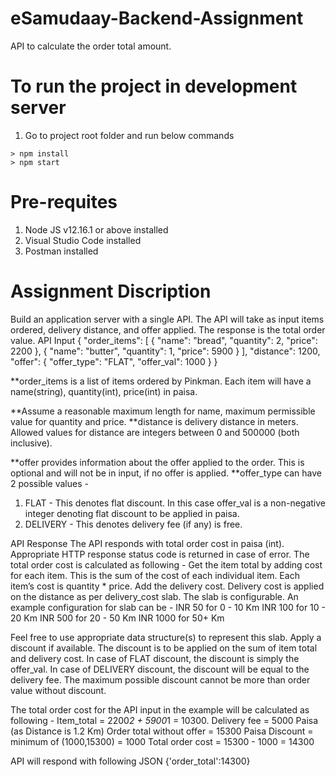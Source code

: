# eSamudaay-Backend-Assignment
API to calculate the order total amount.

# To run the project in development server

1. Go to project root folder and run below commands

```
> npm install
> npm start
```

# Pre-requites

1. Node JS v12.16.1 or above installed
2. Visual Studio Code installed
3. Postman installed

# Assignment Discription
Build an application server with a single API.
The API will take as input items ordered, delivery distance, and offer applied. The response is the total order value.
API Input
{
  "order_items": [
    {
      "name": "bread",
      "quantity": 2,
      "price": 2200
    },
    {
      "name": "butter",
      "quantity": 1,
      "price": 5900
    }
  ],
  "distance": 1200,
  "offer": {
    "offer_type": "FLAT",
    "offer_val": 1000
  }
}

 
**order_items is a list of items ordered by Pinkman. Each item will have a name(string), quantity(int), price(int) in paisa.

**Assume a reasonable maximum length for name, maximum permissible value for quantity and price.
**distance is delivery distance in meters. Allowed values for distance are integers between 0 and 500000 (both inclusive).

**offer provides information about the offer applied to the order. This is optional and will not be in input, if no offer is applied.
**offer_type can have 2 possible values - 
   1. FLAT - This denotes flat discount. In this case offer_val is a non-negative integer denoting flat discount to be applied in paisa.
   2. DELIVERY - This denotes delivery fee (if any) is free.

API Response
The API responds with total order cost in paisa (int). Appropriate HTTP response status code is returned in case of error.
The total order cost is calculated as following - 
Get the item total by adding cost for each item. This is the sum of the cost of each individual item. Each item’s cost is quantity * price.
Add the delivery cost. Delivery cost is applied on the distance as per delivery_cost slab. The slab is configurable. An example configuration for slab can be - 
INR 50 for  0 - 10 Km
INR 100 for 10 - 20 Km
INR 500 for 20 - 50 Km
INR 1000 for 50+ Km

Feel free to use appropriate data structure(s) to represent this slab.
Apply a discount if available. The discount is to be applied on the sum of item total and delivery cost. 
In case of FLAT discount, the discount is simply the offer_val.
In case of DELIVERY discount, the discount will be equal to the delivery fee.
The maximum possible discount cannot be more than order value without discount.


The total order cost for the API input in the example will be calculated as following  -
Item_total = 2200*2 + 5900*1 = 10300.
Delivery fee = 5000 Paisa (as Distance is 1.2 Km)
Order total without offer = 15300 Paisa
Discount = minimum of (1000,15300) = 1000
Total order cost = 15300 - 1000 = 14300

API will respond with following JSON
{'order_total':14300}

